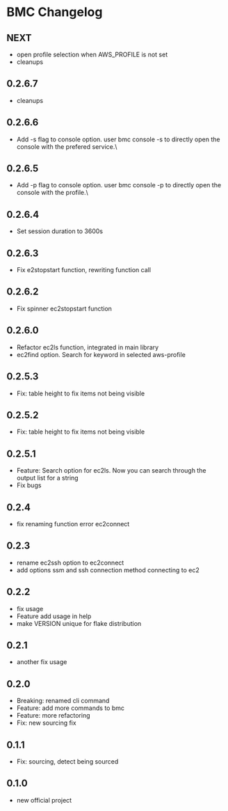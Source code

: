 # BMC Changelog

## NEXT

- open profile selection when AWS_PROFILE is not set
- cleanups

## 0.2.6.7
- cleanups

## 0.2.6.6
- Add -s flag to console option. user bmc console -s <service-name> to directly open the console with the prefered service.\

## 0.2.6.5
- Add -p flag to console option. user bmc console -p <profile-name> to directly open the console with the profile.\

## 0.2.6.4
- Set session duration to 3600s

## 0.2.6.3
- Fix e2stopstart function, rewriting function call

## 0.2.6.2
- Fix spinner ec2stopstart function

## 0.2.6.0
- Refactor ec2ls function, integrated in main library
- ec2find option. Search for keyword in selected aws-profile

## 0.2.5.3
- Fix: table height to fix items not being visible

## 0.2.5.2
- Fix: table height to fix items not being visible

## 0.2.5.1
- Feature: Search option for ec2ls. Now you can search through the output list for a string
- Fix bugs

## 0.2.4
- fix renaming function error ec2connect

## 0.2.3
- rename ec2ssh option to ec2connect
- add options ssm and ssh connection method connecting to ec2

## 0.2.2
- fix usage
- Feature add usage in help
- make VERSION unique for flake distribution

## 0.2.1
- another fix usage

## 0.2.0
- Breaking: renamed cli command
- Feature: add more commands to bmc
- Feature: more refactoring
- Fix: new sourcing fix

## 0.1.1
- Fix: sourcing, detect being sourced 

## 0.1.0

- new official project
